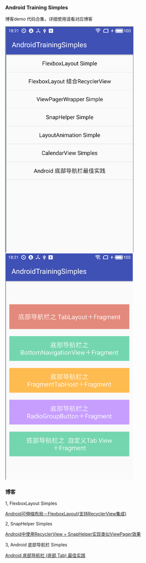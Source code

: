 ### Android Training Simples
 
博客demo 代码合集，详细使用请看对应博客


![目录截图一](image/simple_pic1.png) ![目录截图二](image/simple_pic2.png)


 
### 博客

1, FlexboxLayout Simples
 
[Android可伸缩布局－FlexboxLayout(支持RecyclerView集成)](http://www.jianshu.com/p/3c471953e36d) 




2, SnapHelper Simples

[Android中使用RecyclerView + SnapHelper实现类似ViewPager效果](http://www.jianshu.com/p/ef3a3b8d0a77)

3, Android 底部导航栏 Simples 

[Android 底部导航栏 (底部 Tab) 最佳实践](https://juejin.im/post/5901b564570c35005804424b)
 